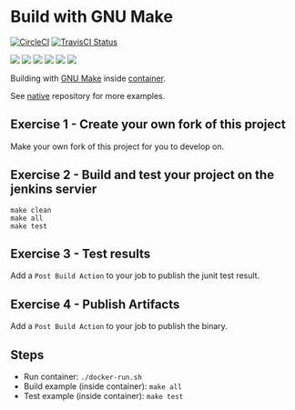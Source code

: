 # Build with GNU Make

[![CircleCI](https://circleci.com/gh/Praqma/native-example-make.png?style=shield&circle-token=df3dc5f6efbc2a267f7805f05a5e91d2878be9fd)](https://circleci.com/gh/Praqma/native-example-make)
[![TravisCI Status](https://travis-ci.org/Praqma/native-example-make.svg?branch=master)](https://travis-ci.org/Praqma/native-example-make)

![](https://img.shields.io/github/stars/praqma/native-example-make.svg)
![](https://img.shields.io/github/forks/praqma/native-example-make.svg)
![](https://img.shields.io/github/watchers/praqma/native-example-make.svg)
![](https://img.shields.io/github/tag/praqma/native-example-make.svg)
![](https://img.shields.io/github/release/praqma/native-example-make.svg)
![](https://img.shields.io/github/issues/praqma/native-example-make.svg)

Building with [GNU Make](https://www.gnu.org/software/make/) inside [container](https://hub.docker.com/r/praqma/native-make/).

See [native](https://github.com/Praqma/native) repository for more examples.

## Exercise 1 - Create your own fork of this project

Make your own fork of this project for you to develop on.

## Exercise 2 - Build and test your project on the jenkins servier

    make clean
    make all
    make test

## Exercise 3 - Test results

Add a `Post Build Action` to your job to publish the junit test result.

## Exercise 4 - Publish Artifacts

Add a `Post Build Action` to your job to publish the binary.
## Steps

* Run container: `./docker-run.sh`
* Build example (inside container): `make all`
* Test example (inside container): `make test`
